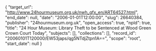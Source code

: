 {
  "target_url": "http://www.24hourmuseum.org.uk/nwh_gfx_en/ART64527.html", 
  "end_date": null, 
  "date": "2006-01-01T12:00:00", 
  "slug": 26640384, 
  "publisher": "24hourmuseum.org.uk", 
  "open_access": true, 
  "npld": true, 
  "title": "24 Hour Museum: Library Theft to be Sentenced at  Wood Green Crown Court Today", 
  "subjects": [], 
  "collections": [], 
  "record_id": "20060101T120000/EW53japs/qg5NTdjZtpn1A==", 
  "scope": "root", 
  "start_date": null
}

